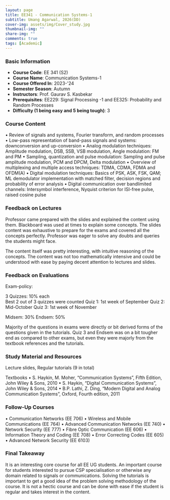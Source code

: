 ```yaml
---
layout: page
title: EE341 - Communication Systems-1
subtitle: Umang Agarwal, 2026(DD)
cover-img: assets/img/Cover_study.jpg
thumbnail-img: ""
share-img: ""
comments: true
tags: [Academic]
---
```


### Basic Information

- **Course Code**: EE 341 (S2)
- **Course Name**: Communication Systems-1
- **Course Offered In**: 2023-'24
- **Semester Season**: Autumn
- **Instructors**: Prof. Gaurav S. Kasbekar
- **Prerequisites**: EE229: Signal Processing -1 and EE325: Probability and Random Processes
- **Difficulty (1 being easy and 5 being tough)**: 3

### Course Content


• Review of signals and systems, Fourier transform, and random
processes
• Low-pass representation of band-pass signals and systems: downconversion and up-conversion
• Analog modulation techniques: Amplitude modulation, DSB, SSB,
VSB modulation, Angle modulation: FM and PM
• Sampling, quantization and pulse modulation: Sampling and pulse
amplitude modulation, PCM and DPCM, Delta modulation
• Overview of multiplexing and multiple access techniques: TDMA,
CDMA, FDMA and OFDM(A)
• Digital modulation techniques: Basics of PSK, ASK, FSK, QAM; ML
demodulator implementation with matched filter, decision regions
and probability of error analysis
• Digital communication over bandlimited channels: Intersymbol
interference, Nyquist criterion for ISI-free pulse, raised cosine
pulse
### Feedback on Lectures


Professor came prepared with the slides and explained the content using them. Blackboard was used at times to explain some concepts. The slides content was exhaustive to prepare for the exams and covered all the concepts perfectly. Professor was eager to solve any doubts and queries the students might face. 

The content itself was pretty interesting, with intuitive reasoning of the concepts. The content was not too mathematically intensive and could be understood with ease by paying decent attention to lectures and slides.
### Feedback on Evaluations


Exam-policy:

3 Quizzes: 10% each  
Best 2 out of 3 quizzes were counted 
Quiz 1: 1st week of September 
Quiz 2: Mid-October
Quiz 3: 1st week of November

Midsem: 30%
Endsem: 50%


Majority of the questions in exams were directly or bit derived forms of the questions given in the tutorials. Quiz 3 and Endsem was on a bit tougher end as compared to other exams, but even they were majorly from the textbook references and the tutorials.
### Study Material and Resources


Lecture slides, Regular tutorials (9 in total)

Textbooks
• S. Haykin, M. Moher, “Communication
Systems”, Fifth Edition, John Wiley & Sons,
2010
• S. Haykin, “Digital Communication Systems”,
John Wiley & Sons, 2014
• B.P. Lathi, Z. Ding, “Modern Digital and Analog Communication
Systems”, Oxford, Fourth edition, 2011
### Follow-Up Courses


• Communication Networks (EE 706)
• Wireless and Mobile Communications (EE 764)
• Advanced Communication Networks (EE 740)
• Network Security (EE 777)
• Fibre Optic Communication (EE 606)
• Information Theory and Coding (EE 708)
• Error Correcting Codes (EE 605)
• Advanced Network Security (EE 6103)
### Final Takeaway

It is an interesting core course for all EE UG students. An important course for students interested to pursue CSP specialisation or otherwise any domain related to signals or communications. Solving the tutorials is important to get a good idea of the problem solving methodology of the course. It is not a hectic course and can be done with ease if the student is regular and takes interest in the content.